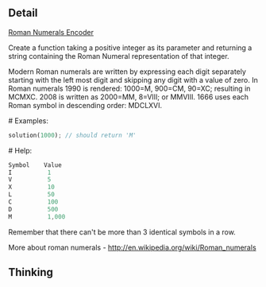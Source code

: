## Detail

[Roman Numerals Encoder](https://www.codewars.com/kata/51b62bf6a9c58071c600001b)

Create a function taking a positive integer as its parameter and returning a string containing the Roman Numeral representation of that integer.

Modern Roman numerals are written by expressing each digit separately starting with the left most digit and skipping any digit with a value of zero. In Roman numerals 1990 is rendered: 1000=M, 900=CM, 90=XC; resulting in MCMXC. 2008 is written as 2000=MM, 8=VIII; or MMVIII. 1666 uses each Roman symbol in descending order: MDCLXVI.

\# Examples:

```rust
solution(1000); // should return 'M'
```

\# Help:

```rust
Symbol    Value
I          1
V          5
X          10
L          50
C          100
D          500
M          1,000
```

Remember that there can't be more than 3 identical symbols in a row.

More about roman numerals - <http://en.wikipedia.org/wiki/Roman_numerals>

## Thinking

